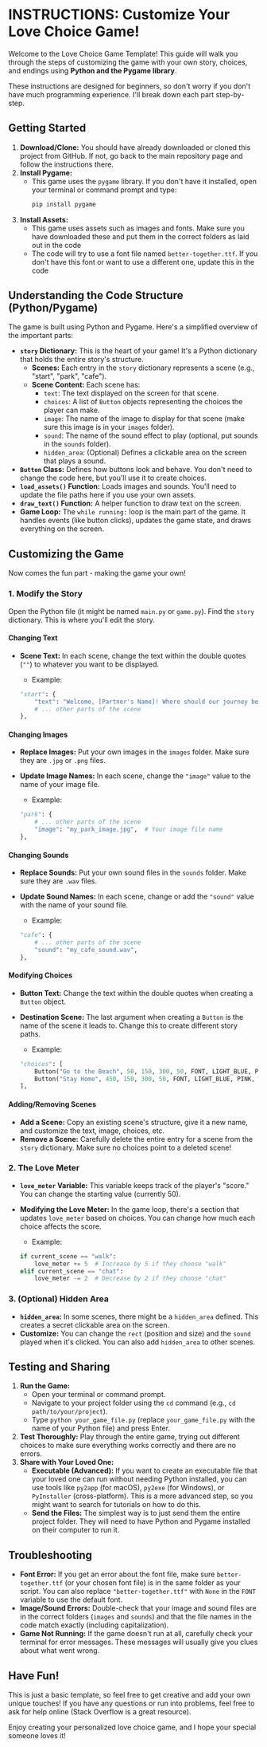 # INSTRUCTIONS: Customize Your Love Choice Game!

Welcome to the Love Choice Game Template! This guide will walk you through the steps of customizing the game with your own story, choices, and endings using **Python and the Pygame library**.

These instructions are designed for beginners, so don't worry if you don't have much programming experience. I'll break down each part step-by-step.

## Getting Started

1. **Download/Clone:** You should have already downloaded or cloned this project from GitHub. If not, go back to the main repository page and follow the instructions there.
2. **Install Pygame:**
    *   This game uses the `pygame` library. If you don't have it installed, open your terminal or command prompt and type:
        ```bash
        pip install pygame
        ```
3. **Install Assets:**
    *   This game uses assets such as images and fonts. Make sure you have downloaded these and put them in the correct folders as laid out in the code
    *   The code will try to use a font file named `better-together.ttf`. If you don't have this font or want to use a different one, update this in the code

## Understanding the Code Structure (Python/Pygame)

The game is built using Python and Pygame. Here's a simplified overview of the important parts:

*   **`story` Dictionary:** This is the heart of your game! It's a Python dictionary that holds the entire story's structure.
    *   **Scenes:** Each entry in the `story` dictionary represents a scene (e.g., "start", "park", "cafe").
    *   **Scene Content:** Each scene has:
        *   `text`: The text displayed on the screen for that scene.
        *   `choices`: A list of `Button` objects representing the choices the player can make.
        *   `image`: The name of the image to display for that scene (make sure this image is in your `images` folder).
        *   `sound`: The name of the sound effect to play (optional, put sounds in the `sounds` folder).
        *   `hidden_area`: (Optional) Defines a clickable area on the screen that plays a sound.
*   **`Button` Class:** Defines how buttons look and behave. You don't need to change the code here, but you'll use it to create choices.
*   **`load_assets()` Function:** Loads images and sounds. You'll need to update the file paths here if you use your own assets.
*   **`draw_text()` Function:** A helper function to draw text on the screen.
*   **Game Loop:** The `while running:` loop is the main part of the game. It handles events (like button clicks), updates the game state, and draws everything on the screen.

## Customizing the Game

Now comes the fun part - making the game your own!

### 1. Modify the Story

Open the Python file (it might be named `main.py` or `game.py`). Find the `story` dictionary. This is where you'll edit the story.

#### Changing Text

*   **Scene Text:** In each scene, change the text within the double quotes (`""`) to whatever you want to be displayed.
    *   Example:

    ```python
    "start": {
        "text": "Welcome, [Partner's Name]! Where should our journey begin?",
        # ... other parts of the scene
    },
    ```

#### Changing Images

*   **Replace Images:** Put your own images in the `images` folder. Make sure they are `.jpg` or `.png` files.
*   **Update Image Names:** In each scene, change the `"image"` value to the name of your image file.
    *   Example:

    ```python
    "park": {
        # ... other parts of the scene
        "image": "my_park_image.jpg",  # Your image file name
    },
    ```

#### Changing Sounds

*   **Replace Sounds:** Put your own sound files in the `sounds` folder. Make sure they are `.wav` files.
*   **Update Sound Names:** In each scene, change or add the `"sound"` value with the name of your sound file.
    *   Example:

    ```python
    "cafe": {
        # ... other parts of the scene
        "sound": "my_cafe_sound.wav",
    },
    ```

#### Modifying Choices

*   **Button Text:** Change the text within the double quotes when creating a `Button` object.
*   **Destination Scene:** The last argument when creating a `Button` is the name of the scene it leads to. Change this to create different story paths.
    *   Example:

    ```python
    "choices": [
        Button("Go to the Beach", 50, 150, 300, 50, FONT, LIGHT_BLUE, PINK, WHITE, "beach_scene"),
        Button("Stay Home", 450, 150, 300, 50, FONT, LIGHT_BLUE, PINK, WHITE, "home_scene")
    ],
    ```

#### Adding/Removing Scenes

*   **Add a Scene:** Copy an existing scene's structure, give it a new name, and customize the text, image, choices, etc.
*   **Remove a Scene:** Carefully delete the entire entry for a scene from the `story` dictionary. Make sure no choices point to a deleted scene!

### 2. The Love Meter

*   **`love_meter` Variable:** This variable keeps track of the player's "score." You can change the starting value (currently 50).
*   **Modifying the Love Meter:** In the game loop, there's a section that updates `love_meter` based on choices. You can change how much each choice affects the score.
    *   Example:

    ```python
    if current_scene == "walk":
        love_meter += 5  # Increase by 5 if they choose "walk"
    elif current_scene == "chat":
        love_meter -= 2  # Decrease by 2 if they choose "chat"
    ```

### 3. (Optional) Hidden Area

*   **`hidden_area`:** In some scenes, there might be a `hidden_area` defined. This creates a secret clickable area on the screen.
*   **Customize:** You can change the `rect` (position and size) and the `sound` played when it's clicked. You can also add `hidden_area` to other scenes.

## Testing and Sharing

1. **Run the Game:**
    *   Open your terminal or command prompt.
    *   Navigate to your project folder using the `cd` command (e.g., `cd path/to/your/project`).
    *   Type `python your_game_file.py` (replace `your_game_file.py` with the name of your Python file) and press Enter.
2. **Test Thoroughly:** Play through the entire game, trying out different choices to make sure everything works correctly and there are no errors.
3. **Share with Your Loved One:**
    *   **Executable (Advanced):** If you want to create an executable file that your loved one can run without needing Python installed, you can use tools like `py2app` (for macOS), `py2exe` (for Windows), or `PyInstaller` (cross-platform). This is a more advanced step, so you might want to search for tutorials on how to do this.
    *   **Send the Files:** The simplest way is to just send them the entire project folder. They will need to have Python and Pygame installed on their computer to run it.

## Troubleshooting

*   **Font Error:** If you get an error about the font file, make sure `better-together.ttf` (or your chosen font file) is in the same folder as your script. You can also replace `"better-together.ttf"` with `None` in the `FONT` variable to use the default font.
*   **Image/Sound Errors:** Double-check that your image and sound files are in the correct folders (`images` and `sounds`) and that the file names in the code match exactly (including capitalization).
*   **Game Not Running:** If the game doesn't run at all, carefully check your terminal for error messages. These messages will usually give you clues about what went wrong.

## Have Fun!

This is just a basic template, so feel free to get creative and add your own unique touches! If you have any questions or run into problems, feel free to ask for help online (Stack Overflow is a great resource).

Enjoy creating your personalized love choice game, and I hope your special someone loves it!
